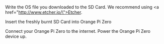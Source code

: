 Write the OS file you downloaded to the SD Card. We recommend using <a href=\"http://www.etcher.io/\">Etcher</a>.

Insert the freshly burnt SD Card into Orange Pi Zero

Connect your Orange Pi Zero to the internet. Power the Orange Pi Zero device up.